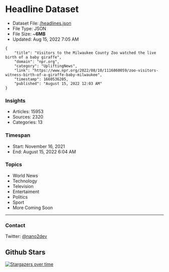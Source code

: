 # Headline Dataset

- Dataset File: [/headlines.json](https://raw.githubusercontent.com/fwd/news/master/headlines.json) 
- File Type: JSON
- File Size: ~**6MB**
- Updated: Aug 15, 2022 7:05 AM

```
{
    "title": "Visitors to the Milwaukee County Zoo watched the live birth of a baby giraffe",
    "domain": "npr.org",
    "category": "UpliftingNews",
    "link": "https://www.npr.org/2022/08/10/1116860059/zoo-visitors-witness-birth-of-a-giraffe-baby-milwaukee",
    "timestamp": 1660536205,
    "published": "August 15, 2022 12:03 AM"
}
```

### Insights

- Articles: 15953
- Sources: 2320
- Categories: 13

### Timespan

- Start: November 16, 2021
- End: August 15, 2022 6:04 AM

### Topics

- World News
- Technology
- Television
- Entertaiment
- Politics
- Sport
- More Coming Soon

---

### Contact 

Twitter: [@nano2dev](https://twitter.com/nano2dev)

## Github Stars

[![Stargazers over time](https://starchart.cc/fwd/news.svg)](https://starchart.cc/fwd/news)
	